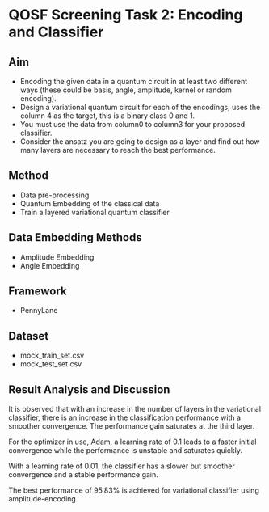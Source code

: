# QOSF Screening Task 2: Encoding and Classifier

## Aim
* Encoding the given data in a quantum circuit in at least two different ways (these could be basis, angle,  amplitude, kernel or random encoding).
* Design a variational quantum circuit for each of the encodings, uses the column 4  as the target,  this is a binary class 0 and 1.
* You must  use the data from column0 to column3 for your proposed classifier. 
* Consider the ansatz you are going to design as a layer and find out how many layers are necessary to reach the best performance.


## Method
* Data pre-processing
* Quantum Embedding of the classical data 
* Train a layered variational quantum classifier


## Data Embedding Methods
* Amplitude Embedding
* Angle Embedding


## Framework
* PennyLane


## Dataset 
* mock_train_set.csv
* mock_test_set.csv


## Result Analysis and Discussion

It is observed that with an increase in the number of layers in the variational classifier, there is an increase in the classification performance with a smoother convergence. The performance gain saturates at the third layer. 

For the optimizer in use, Adam, a learning rate of 0.1 leads to a faster initial convergence while the performance is unstable and saturates quickly. 

With a learning rate of 0.01, the classifier has a slower but smoother convergence and a stable performance gain.

The best performance of 95.83\% is achieved for variational classifier using amplitude-encoding.
